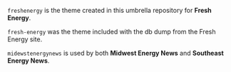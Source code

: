 `freshenergy` is the theme created in this umbrella repository for **Fresh Energy**.

`fresh-energy` was the theme included with the db dump from the Fresh Energy site.

`midewstenergynews` is used by both **Midwest Energy News** and **Southeast Energy News**.
